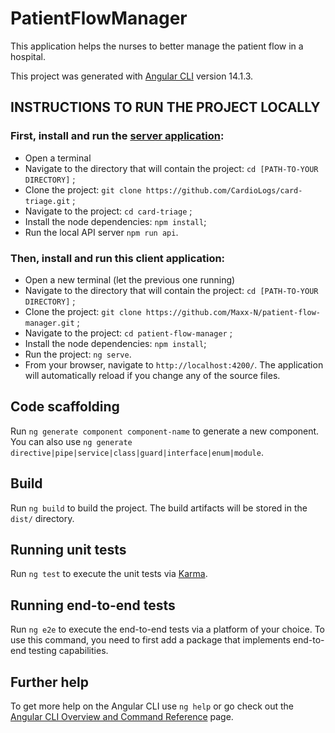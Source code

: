 # PatientFlowManager

This application helps the nurses to better manage the patient flow in a hospital.

This project was generated with [Angular CLI](https://github.com/angular/angular-cli) version 14.1.3.

## INSTRUCTIONS TO RUN THE PROJECT LOCALLY

### First, install and run the [server application](https://github.com/CardioLogs/card-triage):

- Open a terminal
- Navigate to the directory that will contain the project: `cd [PATH-TO-YOUR DIRECTORY]` ;
- Clone the project: `git clone https://github.com/CardioLogs/card-triage.git` ;
- Navigate to the project: `cd card-triage` ;
- Install the node dependencies: `npm install`;
- Run the local API server `npm run api`.

### Then, install and run this client application:

- Open a new terminal (let the previous one running)
- Navigate to the directory that will contain the project: `cd [PATH-TO-YOUR DIRECTORY]` ;
- Clone the project: `git clone https://github.com/Maxx-N/patient-flow-manager.git` ;
- Navigate to the project: `cd patient-flow-manager` ;
- Install the node dependencies: `npm install`;
- Run the project: `ng serve`.
- From your browser, navigate to `http://localhost:4200/`. The application will automatically reload if you change any of the source files.

## Code scaffolding

Run `ng generate component component-name` to generate a new component. You can also use `ng generate directive|pipe|service|class|guard|interface|enum|module`.

## Build

Run `ng build` to build the project. The build artifacts will be stored in the `dist/` directory.

## Running unit tests

Run `ng test` to execute the unit tests via [Karma](https://karma-runner.github.io).

## Running end-to-end tests

Run `ng e2e` to execute the end-to-end tests via a platform of your choice. To use this command, you need to first add a package that implements end-to-end testing capabilities.

## Further help

To get more help on the Angular CLI use `ng help` or go check out the [Angular CLI Overview and Command Reference](https://angular.io/cli) page.

